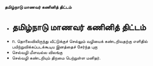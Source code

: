 **தமிழ்நாடு மாணவர் கணினித் திட்டம்**
- # தமிழ்நாடு மாணவர் கணினித் திட்டம்
- n. தொலைவிலிருந்து வீட்டுக்குச் செல்லும் வழியைக் கண்டறிவதற்கு எளிதில் பயிற்றுவிக்கப்படக்கூடிய இனத்தைச் சேர்ந்த புறா
- செல்வழி மீளவல்ல விலங்கு
- செல்வழி கண்டறியும் திறமை பெற்றுள்ள மனிதர்.

